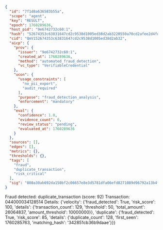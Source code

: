 ```json
{
  "id": "7f1d8a636583b55a",
  "scope": "agent",
  "key": "RESULT",
  "epoch": 1760289636,
  "host_pid": "9e6742732c60:1",
  "hash": "52674353c63831647cd2c9538d1005ed38d2ab3220550a70cd2afee2d4fdff15",
  "cid": "QmV152674353c63831647cd2c9538d1005ed38d2ab32",
  "aicp": {
    "prov": {
      "issuer": "9e6742732c60:1",
      "created_at": 1760289636,
      "method": "automated_fraud_detection",
      "vc_type": "VerifiableCredential"
    },
    "ucon": {
      "usage_constraints": [
        "no_pii_export",
        "audit_required"
      ],
      "purpose": "fraud_detection_analysis",
      "enforcement": "mandatory"
    },
    "eval": {
      "confidence": 1.0,
      "evidence_count": 0,
      "review_status": "pending",
      "evaluated_at": 1760289636
    }
  },
  "sources": [],
  "edges": [],
  "metrics": {},
  "thresholds": {},
  "tags": [
    "fraud",
    "duplicate_transaction",
    "risk_critical"
  ],
  "sig": "080a30ab692da150bf2c06657e8e3d5781dfa06efd8271089d96792a13b4fe0e"
}
```

Fraud detected: duplicate_transaction (score: 92)
Transaction: 044000034128514
Details: {'velocity': {'fraud_detected': True, 'risk_score': 100, 'details': {'transaction_count': 129, 'threshold': 50, 'total_amount': 26064837, 'amount_threshold': 10000000}}, 'duplicate': {'fraud_detected': True, 'risk_score': 85, 'details': {'duplicate_count': 128, 'first_seen': 1760285763, 'matching_hash': '342851cb36b9daae'}}}